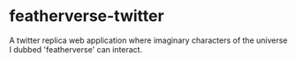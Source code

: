 # featherverse-twitter
A twitter replica web application where imaginary characters of the universe I dubbed 'featherverse' can interact. 
